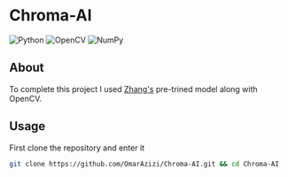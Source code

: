 # Chroma-AI
![Python](https://img.shields.io/badge/python-3670A0?style=for-the-badge&logo=python&logoColor=ffdd54)
![OpenCV](https://img.shields.io/badge/opencv-%23white.svg?style=for-the-badge&logo=opencv&logoColor=white)
![NumPy](https://img.shields.io/badge/numpy-%23013243.svg?style=for-the-badge&logo=numpy&logoColor=white)

## About
To complete this project I used [Zhang's](https://github.com/richzhang/colorization) pre-trined model along with OpenCV.

## Usage 
First clone the repository and enter it

```bash
git clone https://github.com/OmarAzizi/Chroma-AI.git && cd Chroma-AI
```
